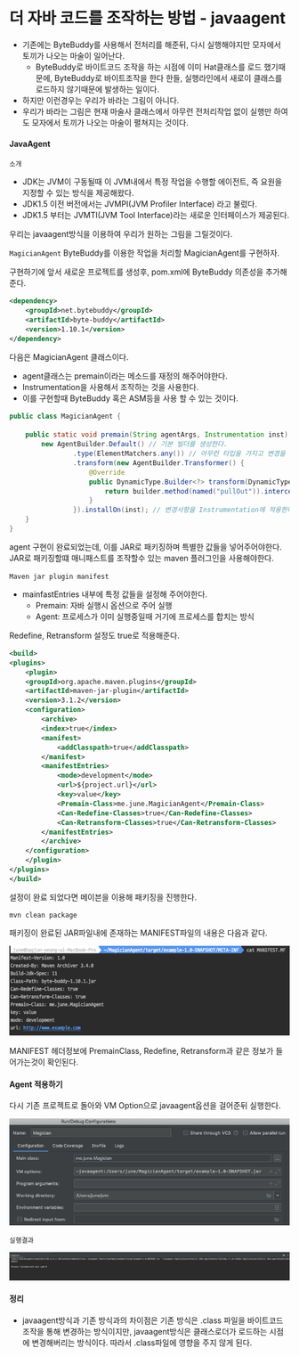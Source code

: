 # 더 자바 코드를 조작하는 방법 - javaagent
- 기존에는 ByteBuddy를 사용해서 전처리를 해준뒤, 다시 실행해야지만 모자에서 토끼가 나오는 마술이 일어난다.
    - ByteBuddy로 바이트코드 조작을 하는 시점에 이미 Hat클래스를 로드 했기때문에, ByteBuddy로 바이트조작을 한다 한들, 실행라인에서 새로이 클래스를 로드하지 않기때문에 발생하는 일이다.
- 하지만 이런경우는 우리가 바라는 그림이 아니다.
- 우리가 바라는 그림은 현재 마술사 클래스에서 아무런 전처리작업 없이 실행만 하여도 모자에서 토끼가 나오는 마술이 펼쳐지는 것이다.

#### JavaAgent

`소개`
- JDK는 JVM이 구동될때 이 JVM내에서 특정 작업을 수행할 에이전트, 즉 요원을 지정할 수 있는 방식을 제공해왔다.
- JDK1.5 이전 버전에서는 JVMPI(JVM Profiler Interface) 라고 불렀다.
- JDK1.5 부터는 JVMTI(JVM Tool Interface)라는 새로운 인터페이스가 제공된다.


우리는 javaagent방식을 이용하여 우리가 원하는 그림을 그릴것이다.

`MagicianAgent`
ByteBuddy를 이용한 작업을 처리할 MagicianAgent를 구현하자.

구현하기에 앞서 새로운 프로젝트를 생성후, pom.xml에 ByteBuddy 의존성을 추가해준다.
```xml
<dependency>
    <groupId>net.bytebuddy</groupId>
    <artifactId>byte-buddy</artifactId>
    <version>1.10.1</version>
</dependency>
```

다음은 MagicianAgent 클래스이다.
- agent클래스는 premain이라는 메소드를 재정의 해주어야한다.
- Instrumentation을 사용해서 조작하는 것을 사용한다.
- 이를 구현할때 ByteBuddy 혹은 ASM등을 사용 할 수 있는 것이다.
```java
public class MagicianAgent {

    public static void premain(String agentArgs, Instrumentation inst) {
        new AgentBuilder.Default() // 기본 빌더를 생성한다.
                .type(ElementMatchers.any()) // 아무런 타입을 가지고 변경을 시도한다.
                .transform(new AgentBuilder.Transformer() {
                    @Override
                    public DynamicType.Builder<?> transform(DynamicType.Builder<?> builder, TypeDescription typeDescription, ClassLoader classLoader, JavaModule javaModule) {
                        return builder.method(named("pullOut")).intercept(FixedValue.value("Rabbit")); // 이전과 마찬가지로 pullOut메소드를 가로채 Rabbit이라는 고정 값을 반환하도록 변경한다.
                    }
                }).installOn(inst); // 변경사항을 Instrumentation에 적용한다.
    }
}
```

agent 구현이 완료되었는데, 이를 JAR로 패키징하며 특별한 값들을 넣어주어야한다.
JAR로 패키징할떄 매니패스트를 조작할수 있는 maven 플러그인을 사용해야한다.

`Maven jar plugin manifest`
- mainfastEntries 내부에 특정 값들을 설정해 주어야한다.
    - Premain: 자바 실행시 옵션으로 주어 실행
    - Agent: 프로세스가 이미 실행중일때 거기에 프로세스를 합치는 방식

Redefine, Retransform 설정도 true로 적용해준다.
```xml
<build>
<plugins>
    <plugin>
    <groupId>org.apache.maven.plugins</groupId>
    <artifactId>maven-jar-plugin</artifactId>
    <version>3.1.2</version>
    <configuration>
        <archive>
        <index>true</index>
        <manifest>
            <addClasspath>true</addClasspath>
        </manifest>
        <manifestEntries>
            <mode>development</mode>
            <url>${project.url}</url>
            <key>value</key>
            <Premain-Class>me.june.MagicianAgent</Premain-Class>
            <Can-Redefine-Classes>true</Can-Redefine-Classes>
            <Can-Retransform-Classes>true</Can-Retransform-Classes>
        </manifestEntries>
        </archive>
    </configuration>
    </plugin>
</plugins>
</build>
```

설정이 완료 되었다면 메이븐을 이용해 패키징을 진행한다.
```
mvn clean package
```

패키징이 완료된 JAR파일내에 존재하는 MANIFEST파일의 내용은 다음과 같다.

![MANIFEST_Result](./images/MANIFEST_Result.png)

MANIFEST 헤더정보에 PremainClass, Redefine, Retransform과 같은 정보가 들어가는것이 확인된다.



#### Agent 적용하기

다시 기존 프로젝트로 돌아와 VM Option으로 javaagent옵션을 걸어준뒤 실행한다.

![JavagentVMOptions](./images/JavagentVMOptions.png)


`실행결과`

![JavaagentResult](./images/JavaagentResult.png)



#### 정리
- javaagent방식과 기존 방식과의 차이점은 기존 방식은 .class 파일을 바이트코드 조작을 통해 변경하는 방식이지만, javaagent방식은 클래스로더가 로드하는 시점에 변경해버리는 방식이다. 따라서 .class파일에 영향을 주지 않게 된다.
